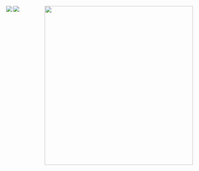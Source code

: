 
<img src="https://github.com/Pratham31/Pratham31/blob/master/final.gif" height="430" width="400" align="right"></img>


<a href="">
  <img align="left" src="https://github-readme-stats.vercel.app/api?username=SwanSpouse&show_icons=true" />
</a>

<a href="">
  <img align="left" src="https://github-readme-stats.vercel.app/api/top-langs/?username=SwanSpouse&hide=html,ruby" />
</a>


<!--
**SwanSpouse/SwanSpouse** is a ✨ _special_ ✨ repository because its `README.md` (this file) appears on your GitHub profile.

Here are some ideas to get you started:

- 🔭 I’m currently working on ...
- 🌱 I’m currently learning ...
- 👯 I’m looking to collaborate on ...
- 🤔 I’m looking for help with ...
- 💬 Ask me about ...
- 📫 How to reach me: ...
- 😄 Pronouns: ...
- ⚡ Fun fact: ...
-->
